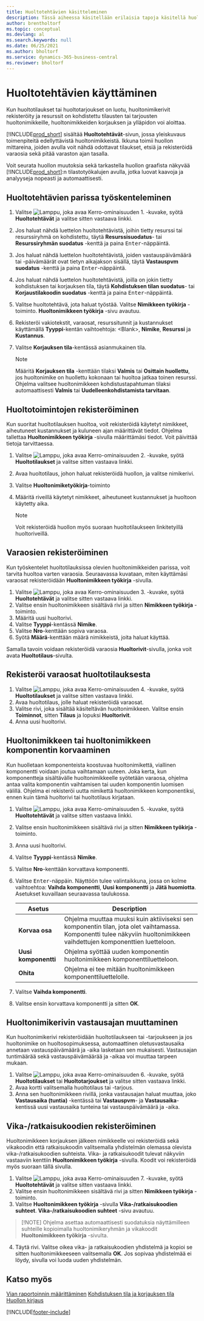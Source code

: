 ```yaml
---
title: Huoltotehtävien käsitteleminen
description: Tässä aiheessa käsitellään erilaisia tapoja käsitellä huoltotehtäviä. Huoltotehtävät-sivulla on yleiskuvaus toimenpiteitä edellyttävistä huoltonimikkeistä.
author: brentholtorf
ms.topic: conceptual
ms.devlang: al
ms.search.keywords: null
ms.date: 06/25/2021
ms.author: bholtorf
ms.service: dynamics-365-business-central
ms.reviewer: bholtorf
---
```

# <a name="work-on-service-tasks"></a>Huoltotehtävien käyttäminen
Kun huoltotilaukset tai huoltotarjoukset on luotu, huoltonimikerivit rekisteröity ja resurssit on kohdistettu tilausten tai tarjousten huoltonimikkeille, huoltonimikkeiden korjauksen ja ylläpidon voi aloittaa.  

[!INCLUDE[prod_short](includes/prod_short.md)] sisältää **Huoltotehtävät**-sivun, jossa yleiskuvaus toimenpiteitä edellyttävistä huoltonimikkeistä. Ikkuna toimii huollon mittareina, joiden avulla voit nähdä odottavat tilaukset, etsiä ja rekisteröidä varaosia sekä pitää varaston ajan tasalla.  

Voit seurata huollon muutoksia sekä tarkastella huollon graafista näkyvää [!INCLUDE[prod_short](includes/prod_short.md)]:n tilastotyökalujen avulla, jotka luovat kaavoja ja analyyseja nopeasti ja automaattisesti.  

## <a name="to-work-on-a-service-task"></a>Huoltotehtävien parissa työskenteleminen
1. Valitse ![Lamppu, joka avaa Kerro-ominaisuuden 1.](media/ui-search/search_small.png "Kerro, mitä haluat tehdä") -kuvake, syötä **Huoltotehtävät** ja valitse sitten vastaava linkki.
2. Jos haluat nähdä luettelon huoltotehtävistä, joihin tietty resurssi tai resurssiryhmä on kohdistettu, täytä **Resurssisuodatus**- tai **Resurssiryhmän suodatus** -kenttä ja paina <kbd>Enter</kbd>-näppäintä.  
3. Jos haluat nähdä luettelon huoltotehtävistä, joiden vastauspäivämäärä tai -päivämäärät ovat tietyn aikajakson sisällä, täytä **Vastauspvm suodatus** -kenttä ja paina <kbd>Enter</kbd>-näppäintä.  
4. Jos haluat nähdä luettelon huoltotehtävistä, joilla on jokin tietty kohdistuksen tai korjauksen tila, täytä **Kohdistuksen tilan suodatus**- tai **Korjaustilakoodin suodatus** -kenttä ja paina <kbd>Enter</kbd>-näppäintä.  
5. Valitse huoltotehtävä, jota haluat työstää. Valitse **Nimikkeen työkirja** -toiminto. **Huoltonimikkeen työkirja** -sivu avautuu.  
6. Rekisteröi vakiotekstit, varaosat, resurssitunnit ja kustannukset käyttämällä **Tyyppi**-kentän vaihtoehtoja: \<Blank\>, **Nimike**, **Resurssi** ja **Kustannus**.  
7. Valitse **Korjauksen tila**-kentässä asianmukainen tila.  

   > [!NOTE]  
   >  Määritä **Korjauksen tila** -kenttään tilaksi  **Valmis** tai **Osittain huollettu**, jos huoltonimike on huollettu kokonaan tai huoltoa jatkaa toinen resurssi. Ohjelma valitsee huoltonimikkeen kohdistustapahtuman tilaksi automaattisesti  **Valmis** tai **Uudelleenkohdistamista tarvitaan**.  

## <a name="to-register-service-operations"></a>Huoltotoimintojen rekisteröiminen
Kun suoritat huoltotilauksen huoltoa, voit rekisteröidä käytetyt nimikkeet, aiheutuneet kustannukset ja kuluneen ajan määrittävät tiedot. Ohjelma tallettaa **Huoltonimikkeen työkirja** -sivulla määrittämäsi tiedot. Voit päivittää tietoja tarvittaessa.

1. Valitse ![Lamppu, joka avaa Kerro-ominaisuuden 2.](media/ui-search/search_small.png "Kerro, mitä haluat tehdä") -kuvake, syötä **Huoltotilaukset** ja valitse sitten vastaava linkki.  
2. Avaa huoltotilaus, johon haluat rekisteröidä huollon, ja valitse nimikerivi.  
3. Valitse **Huoltonimiketyökirja**-toiminto  
4. Määritä riveillä käytetyt nimikkeet, aiheutuneet kustannukset ja huoltoon käytetty aika.  

   > [!NOTE]  
   >  Voit rekisteröidä huollon myös suoraan huoltotilaukseen linkitetyillä huoltoriveillä.  

## <a name="to-register-spare-parts"></a>Varaosien rekisteröiminen
Kun työskentelet huoltotilauksissa olevien huoltonimikkeiden parissa, voit tarvita huoltoa varten varaosia. Seuraavassa kuvataan, miten käyttämäsi varaosat rekisteröidään **Huoltonimikkeen työkirja** -sivulla.  

1. Valitse ![Lamppu, joka avaa Kerro-ominaisuuden 3.](media/ui-search/search_small.png "Kerro, mitä haluat tehdä") -kuvake, syötä **Huoltotehtävät** ja valitse sitten vastaava linkki.
2. Valitse ensin huoltonimikkeen sisältävä rivi ja sitten **Nimikkeen työkirja** -toiminto.  
3. Määritä uusi huoltorivi.  
4. Valitse **Tyyppi**-kentässä **Nimike**.  
5. Valitse **Nro**-kenttään sopiva varaosa.  
6. Syötä **Määrä**-kenttään määrä nimikkeistä, joita haluat käyttää.  

 Samalla tavoin voidaan rekisteröidä varaosia **Huoltorivit**-sivulla, jonka voit avata **Huoltotilaus**-sivulta.  

## <a name="to-register-spare-parts-from-a-service-order"></a>Rekisteröi varaosat huoltotilauksesta
1. Valitse ![Lamppu, joka avaa Kerro-ominaisuuden 4.](media/ui-search/search_small.png "Kerro, mitä haluat tehdä") -kuvake, syötä **Huoltotilaukset** ja valitse sitten vastaava linkki.  
2. Avaa huoltotilaus, jolle haluat rekisteröidä varaosat.  
3. Valitse rivi, joka sisältää käsiteltävän huoltonimikkeen. Valitse ensin **Toiminnot**, sitten **Tilaus** ja lopuksi **Huoltorivit**.  
4. Anna uusi huoltorivi.  

## <a name="to-replace-a-service-item-or-a-service-item-component"></a>Huoltonimikkeen tai huoltonimikkeen komponentin korvaaminen
Kun huolletaan komponenteista koostuvaa huoltonimikettä, viallinen komponentti voidaan joutua vaihtamaan uuteen. Joka kerta, kun komponentteja sisältävälle huoltonimikkeelle syötetään varaosa, ohjelma antaa valita komponentin vaihtamisen tai uuden komponentin luomisen välillä. Ohjelma ei rekisteröi uutta nimikettä huoltonimikkeen komponentiksi, ennen kuin tämä huoltorivi tai huoltotilaus kirjataan.

1. Valitse ![Lamppu, joka avaa Kerro-ominaisuuden 5.](media/ui-search/search_small.png "Kerro, mitä haluat tehdä") -kuvake, syötä **Huoltotehtävät** ja valitse sitten vastaava linkki.
2. Valitse ensin huoltonimikkeen sisältävä rivi ja sitten **Nimikkeen työkirja** -toiminto.  
3. Anna uusi huoltorivi.  
4. Valitse **Tyyppi**-kentässä **Nimike**.  
5. Valitse **Nro**-kenttään korvattava komponentti.  
6. Valitse <kbd>Enter</kbd>-näppäin. Näyttöön tulee valintaikkuna, jossa on kolme vaihtoehtoa: **Vaihda komponentti**,  **Uusi komponentti** ja **Jätä huomiotta**. Asetukset kuvaillaan seuraavassa taulukossa.  

    |Asetus | Description|  
    |----------------------------------|---------------------------------------|  
    |**Korvaa osa**|Ohjelma muuttaa muuksi kuin aktiiviseksi sen komponentin tilan, jota olet vaihtamassa. Komponentti tulee näkyviin huoltonimikkeen vaihdettujen komponenttien luetteloon.|  
    |**Uusi komponentti**|Ohjelma syöttää uuden komponentin huoltonimikkeen komponenttiluetteloon.|  
    |**Ohita**|Ohjelma ei tee mitään huoltonimikkeen komponenttiluettelolle.|  

7. Valitse **Vaihda komponentti**.  
8. Valitse ensin korvattava komponentti ja sitten **OK**.  

## <a name="to-change-the-response-time-for-a-service-item-line"></a>Huoltonimikerivin vastausajan muuttaminen
Kun huoltonimikerivi rekisteröidään huoltotilaukseen tai -tarjoukseen ja jos huoltonimike on huoltosopimuksessa, automaattinen oletusvastausaika annetaan vastauspäivämäärä ja -aika lasketaan sen mukaisesti. Vastausajan tuntimäärää sekä vastauspäivämäärää ja -aikaa voi muuttaa tarpeen mukaan.  

1. Valitse ![Lamppu, joka avaa Kerro-ominaisuuden 6.](media/ui-search/search_small.png "Kerro, mitä haluat tehdä") -kuvake, syötä **Huoltotilaukset** tai **Huoltotarjoukset** ja valitse sitten vastaava linkki.  
2. Avaa kortti valitsemalla huoltotilaus tai -tarjous.  
3. Anna sen huoltonimikkeen rivillä, jonka vastausajan haluat muuttaa, joko **Vastausaika (tuntia)** -kentässä tai **Vastauspvm**- ja **Vastausaika**-kentissä uusi vastausaika tunteina tai vastauspäivämäärä ja -aika.  

## <a name="to-register-faultresolution-codes"></a>Vika-/ratkaisukoodien rekisteröiminen
Huoltonimikkeen korjauksen jälkeen nimikkeelle voi rekisteröidä sekä vikakoodin että ratkaisukoodin valitsemalla yhdistelmän olemassa olevista vika-/ratkaisukoodien suhteista. Vika- ja ratkaisukoodit tulevat näkyviin vastaaviin kenttiin **Huoltonimikkeen työkirja** -sivulla. Koodit voi rekisteröidä myös suoraan tällä sivulla.  

1. Valitse ![Lamppu, joka avaa Kerro-ominaisuuden 7.](media/ui-search/search_small.png "Kerro, mitä haluat tehdä") -kuvake, syötä **Huoltotehtävät** ja valitse sitten vastaava linkki.
2. Valitse ensin huoltonimikkeen sisältävä rivi ja sitten **Nimikkeen työkirja** -toiminto.  
3. Valitse **Huoltonimikkeen työkirja** -sivulla **Vika-/ratkaisukoodien suhteet**. **Vika-/ratkaisukoodien suhteet** -sivu avautuu.  

  >  [!NOTE]
  >  Ohjelma asettaa automaattisesti suodatuksia näyttämilleen suhteille kopioimalla huoltonimikeryhmän ja vikakoodit **Huoltonimikkeen työkirja** -sivulta.  

4. Täytä rivi. Valitse oikea vika- ja ratkaisukoodien yhdistelmä ja kopioi se sitten huoltonimikkeeseen valitsemalla **OK**. Jos sopivaa yhdistelmää ei löydy, sivulla voi luoda uuden yhdistelmän.  

## <a name="see-also"></a>Katso myös
[Vian raportoinnin määrittäminen](service-how-setup-fault-reporting.md)
[Kohdistuksen tila ja korjauksen tila](service-allocation-status-and-repair-status.md)  
[Huollon kirjaus](service-service-posting.md)  


[!INCLUDE[footer-include](includes/footer-banner.md)]
